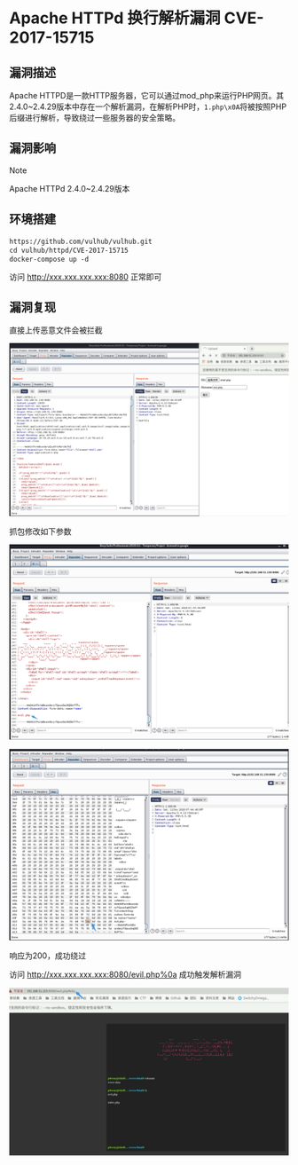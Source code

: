 # Apache HTTPd 换行解析漏洞 CVE-2017-15715

## 漏洞描述

Apache HTTPD是一款HTTP服务器，它可以通过mod_php来运行PHP网页。其2.4.0~2.4.29版本中存在一个解析漏洞，在解析PHP时，`1.php\x0A`将被按照PHP后缀进行解析，导致绕过一些服务器的安全策略。

## 漏洞影响

> [!NOTE]
>
> Apache HTTPd  2.4.0~2.4.29版本

## 环境搭建

```
https://github.com/vulhub/vulhub.git
cd vulhub/httpd/CVE-2017-15715
docker-compose up -d
```

访问 http://xxx.xxx.xxx.xxx:8080 正常即可

## 漏洞复现

直接上传恶意文件会被拦截

![](image/httpd-1.png)

抓包修改如下参数

![](image/httpd-3.png)

![](image/httpd-2.png)

响应为200，成功绕过

访问 http://xxx.xxx.xxx.xxx:8080/evil.php%0a 成功触发解析漏洞

![](image/httpd-4.png)
